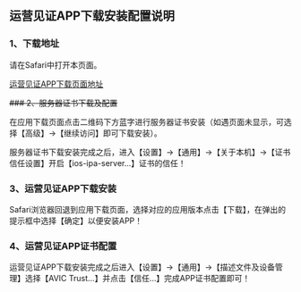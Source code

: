 ## 运营见证APP下载安装配置说明

### 1、下载地址

请在Safari中打开本页面。

[运营见证APP下载页面地址](https://apigateway.avictc.com/witnessapp/web/)

<del>### 2、服务器证书下载及配置

在应用下载页面点击二维码下方蓝字进行服务器证书安装（如遇页面未显示，可选择【高级】->【继续访问】即可下载安装）。

服务器证书下载安装完成之后，进入【设置】->【通用】->【关于本机】->【证书信任设置】开启【ios-ipa-server...】证书的信任！

### 3、运营见证APP下载安装

Safari浏览器回退到应用下载页面，选择对应的应用版本点击【下载】，在弹出的提示框中选择【确定】以便安装APP！</del>

### 4、运营见证APP证书配置

运营见证APP下载安装完成之后进入【设置】->【通用】->【描述文件及设备管理】选择【AVIC Trust...】并点击【信任...】完成APP证书配置即可！
